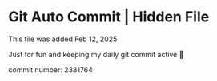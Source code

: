 # Git Auto Commit | Hidden File

This file was added Feb 12, 2025

Just for fun and keeping my daily git commit active 🤪

commit number: 2381764

